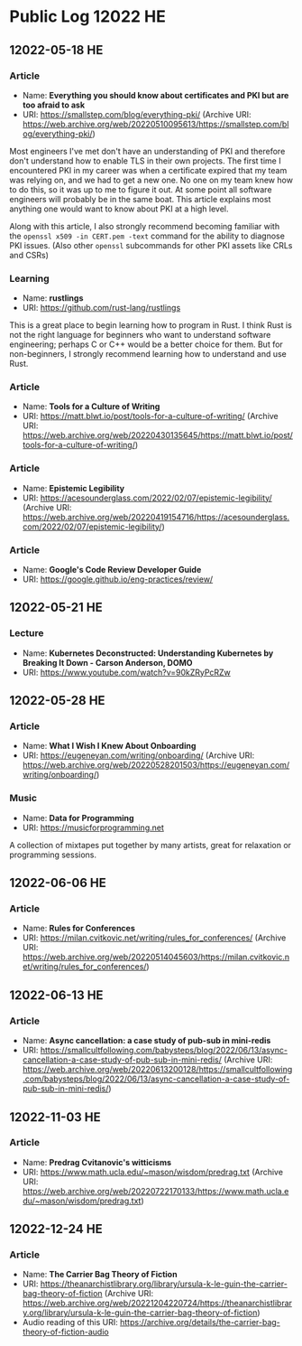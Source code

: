 # Public Log 12022 HE
## 12022-05-18 HE
### Article
- Name: **Everything you should know about certificates and PKI but are too afraid to ask**
- URI: https://smallstep.com/blog/everything-pki/ (Archive URI: https://web.archive.org/web/20220510095613/https://smallstep.com/blog/everything-pki/)

Most engineers I've met don't have an understanding of PKI and therefore don't understand how to enable TLS in their own projects. The first time I encountered PKI in my career was when a certificate expired that my team was relying on, and we had to get a new one. No one on my team knew how to do this, so it was up to me to figure it out. At some point all software engineers will probably be in the same boat. This article explains most anything one would want to know about PKI at a high level.

Along with this article, I also strongly recommend becoming familiar with the `openssl x509 -in CERT.pem -text` command for the ability to diagnose PKI issues. (Also other `openssl` subcommands for other PKI assets like CRLs and CSRs)

### Learning
- Name: **rustlings**
- URI: https://github.com/rust-lang/rustlings

This is a great place to begin learning how to program in Rust. I think Rust is not the right language for beginners who want to understand software engineering; perhaps C or C++ would be a better choice for them. But for non-beginners, I strongly recommend learning how to understand and use Rust.

### Article
- Name: **Tools for a Culture of Writing**
- URI: https://matt.blwt.io/post/tools-for-a-culture-of-writing/ (Archive URI: https://web.archive.org/web/20220430135645/https://matt.blwt.io/post/tools-for-a-culture-of-writing/)

### Article
- Name: **Epistemic Legibility**
- URI: https://acesounderglass.com/2022/02/07/epistemic-legibility/ (Archive URI: https://web.archive.org/web/20220419154716/https://acesounderglass.com/2022/02/07/epistemic-legibility/)

### Article
- Name: **Google's Code Review Developer Guide**
- URI: https://google.github.io/eng-practices/review/

## 12022-05-21 HE
### Lecture
- Name: **Kubernetes Deconstructed: Understanding Kubernetes by Breaking It Down - Carson Anderson, DOMO**
- URI: https://www.youtube.com/watch?v=90kZRyPcRZw

## 12022-05-28 HE
### Article
- Name: **What I Wish I Knew About Onboarding**
- URI: https://eugeneyan.com/writing/onboarding/ (Archive URI: https://web.archive.org/web/20220528201503/https://eugeneyan.com/writing/onboarding/)

### Music
- Name: **Data for Programming**
- URI: https://musicforprogramming.net

A collection of mixtapes put together by many artists, great for relaxation or programming sessions.

## 12022-06-06 HE
### Article
- Name: **Rules for Conferences**
- URI: https://milan.cvitkovic.net/writing/rules_for_conferences/ (Archive URI: https://web.archive.org/web/20220514045603/https://milan.cvitkovic.net/writing/rules_for_conferences/)

## 12022-06-13 HE
### Article
- Name: **Async cancellation: a case study of pub-sub in mini-redis**
- URI: https://smallcultfollowing.com/babysteps/blog/2022/06/13/async-cancellation-a-case-study-of-pub-sub-in-mini-redis/ (Archive URI: https://web.archive.org/web/20220613200128/https://smallcultfollowing.com/babysteps/blog/2022/06/13/async-cancellation-a-case-study-of-pub-sub-in-mini-redis/)

## 12022-11-03 HE
### Article
- Name: **Predrag Cvitanovic's witticisms**
- URI: https://www.math.ucla.edu/~mason/wisdom/predrag.txt (Archive URI: https://web.archive.org/web/20220722170133/https://www.math.ucla.edu/~mason/wisdom/predrag.txt)

## 12022-12-24 HE
### Article
- Name: **The Carrier Bag Theory of Fiction**
- URI: https://theanarchistlibrary.org/library/ursula-k-le-guin-the-carrier-bag-theory-of-fiction (Archive URI: https://web.archive.org/web/20221204220724/https://theanarchistlibrary.org/library/ursula-k-le-guin-the-carrier-bag-theory-of-fiction)
- Audio reading of this URI: https://archive.org/details/the-carrier-bag-theory-of-fiction-audio
